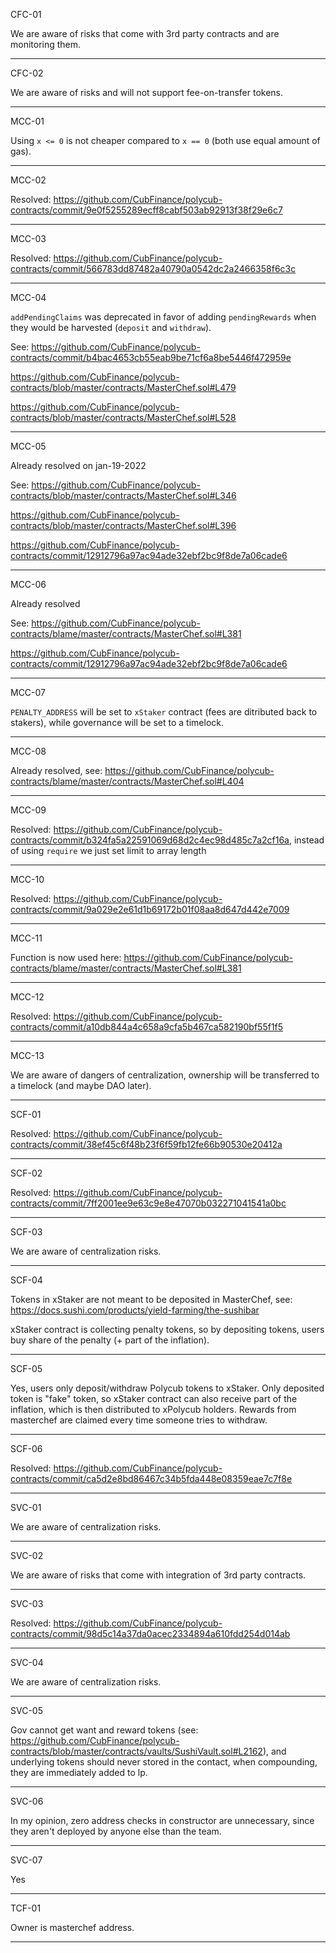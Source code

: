 CFC-01

We are aware of risks that come with 3rd party contracts and are monitoring them.

---

CFC-02

We are aware of risks and will not support fee-on-transfer tokens.

---

MCC-01

Using `x <= 0` is not cheaper compared to `x == 0` (both use equal amount of gas).

---

MCC-02

Resolved: https://github.com/CubFinance/polycub-contracts/commit/9e0f5255289ecff8cabf503ab92913f38f29e6c7

---

MCC-03

Resolved: https://github.com/CubFinance/polycub-contracts/commit/566783dd87482a40790a0542dc2a2466358f6c3c

---

MCC-04

`addPendingClaims` was deprecated in favor of adding `pendingRewards` when they would be harvested (`deposit` and `withdraw`).

See:
https://github.com/CubFinance/polycub-contracts/commit/b4bac4653cb55eab9be71cf6a8be5446f472959e

https://github.com/CubFinance/polycub-contracts/blob/master/contracts/MasterChef.sol#L479

https://github.com/CubFinance/polycub-contracts/blob/master/contracts/MasterChef.sol#L528

---

MCC-05

Already resolved on jan-19-2022

See:
https://github.com/CubFinance/polycub-contracts/blob/master/contracts/MasterChef.sol#L346

https://github.com/CubFinance/polycub-contracts/blob/master/contracts/MasterChef.sol#L396

https://github.com/CubFinance/polycub-contracts/commit/12912796a97ac94ade32ebf2bc9f8de7a06cade6

---

MCC-06

Already resolved

See:
https://github.com/CubFinance/polycub-contracts/blame/master/contracts/MasterChef.sol#L381

https://github.com/CubFinance/polycub-contracts/commit/12912796a97ac94ade32ebf2bc9f8de7a06cade6

---

MCC-07

`PENALTY_ADDRESS` will be set to `xStaker` contract (fees are ditributed back to stakers), while governance will be set to a timelock.

---

MCC-08

Already resolved, see:
https://github.com/CubFinance/polycub-contracts/blame/master/contracts/MasterChef.sol#L404

---

MCC-09

Resolved: https://github.com/CubFinance/polycub-contracts/commit/b324fa5a22591069d68d2c4ec98d485c7a2cf16a, instead of using `require` we just set limit to array length

---

MCC-10

Resolved: https://github.com/CubFinance/polycub-contracts/commit/9a029e2e61d1b69172b01f08aa8d647d442e7009

---

MCC-11

Function is now used here: https://github.com/CubFinance/polycub-contracts/blame/master/contracts/MasterChef.sol#L381

---

MCC-12

Resolved: https://github.com/CubFinance/polycub-contracts/commit/a10db844a4c658a9cfa5b467ca582190bf55f1f5

---

MCC-13

We are aware of dangers of centralization, ownership will be transferred to a timelock (and maybe DAO later).

---

SCF-01

Resolved: https://github.com/CubFinance/polycub-contracts/commit/38ef45c6f48b23f6f59fb12fe66b90530e20412a

---

SCF-02

Resolved: https://github.com/CubFinance/polycub-contracts/commit/7ff2001ee9e63c9e8e47070b032271041541a0bc

---

SCF-03

We are aware of centralization risks.

---

SCF-04

Tokens in xStaker are not meant to be deposited in MasterChef, see: https://docs.sushi.com/products/yield-farming/the-sushibar

xStaker contract is collecting penalty tokens, so by depositing tokens, users buy share of the penalty (+ part of the inflation).

---

SCF-05

Yes, users only deposit/withdraw Polycub tokens to xStaker. Only deposited token is "fake" token, so xStaker contract can also receive part of the inflation, which
is then distributed to xPolycub holders. Rewards from masterchef are claimed every time someone tries to withdraw.

---

SCF-06

Resolved: https://github.com/CubFinance/polycub-contracts/commit/ca5d2e8bd86467c34b5fda448e08359eae7c7f8e

---

SVC-01

We are aware of centralization risks.

---

SVC-02

We are aware of risks that come with integration of 3rd party contracts.

---

SVC-03

Resolved: https://github.com/CubFinance/polycub-contracts/commit/98d5c14a37da0acec2334894a610fdd254d014ab

---

SVC-04

We are aware of centralization risks.

---

SVC-05

Gov cannot get want and reward tokens (see: https://github.com/CubFinance/polycub-contracts/blob/master/contracts/vaults/SushiVault.sol#L2162), and underlying tokens should never stored in the contact, when compounding, they are immediately added to lp.

---

SVC-06

In my opinion, zero address checks in constructor are unnecessary, since they aren't deployed by anyone else than the team.

---

SVC-07

Yes

---

TCF-01

Owner is masterchef address.

---

